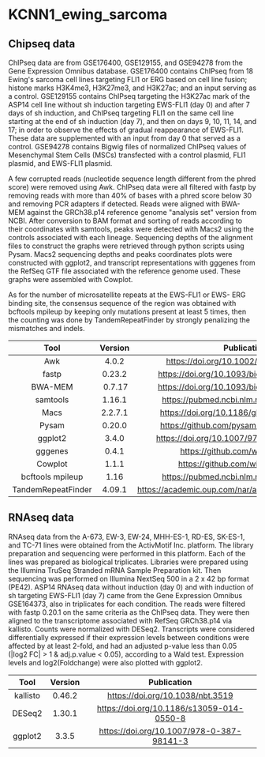 # KCNN1_ewing_sarcoma

## Chipseq data

ChIPseq data are from GSE176400, GSE129155, and GSE94278 from the Gene Expression Omnibus database. GSE176400 contains ChIPseq from 18 Ewing's sarcoma cell lines targeting FLI1 or ERG based on cell line fusion; histone marks H3K4me3, H3K27me3, and H3K27ac; and an input serving as a control. GSE129155 contains ChIPseq targeting the H3K27ac mark of the ASP14 cell line without sh induction targeting EWS-FLI1 (day 0) and after 7 days of sh induction, and ChIPseq targeting FLI1 on the same cell line starting at the end of sh induction (day 7), and then on days 9, 10, 11, 14, and 17; in order to observe the effects of gradual reappearance of EWS-FLI1. These data are supplemented with an input from day 0 that served as a control. GSE94278 contains Bigwig files of normalized ChIPseq values of Mesenchymal Stem Cells (MSCs) transfected with a control plasmid, FLI1 plasmid, and EWS-FLI1 plasmid. 

A few corrupted reads (nucleotide sequence length different from the phred score) were removed using Awk. ChIPseq data were all filtered with fastp by removing reads with more than 40% of bases with a phred score below 30 and removing PCR adapters if detected. Reads were aligned with BWA-MEM against the GRCh38.p14 reference genome "analysis set" version from NCBI. After conversion to BAM format and sorting of reads according to their coordinates with samtools, peaks were detected with Macs2 using the controls associated with each lineage. Sequencing depths of the alignment files to construct the graphs were retrieved through python scripts using Pysam. Macs2 sequencing depths and peaks coordinates plots were constructed with ggplot2, and transcript representations with gggenes from the RefSeq GTF file associated with the reference genome used. These graphs were assembled with Cowplot. 

As for the number of microsatellite repeats at the EWS-FLI1 or EWS- ERG binding site, the consensus sequence of the region was obtained with bcftools mpileup by keeping only mutations present at least 5 times, then the counting was done by TandemRepeatFinder  by strongly penalizing the mismatches and indels. 

|  Tool  |   Version  |  Publication  |
|:------:|:----------:|:-------------:|
| Awk | 4.0.2 | https://doi.org/10.1002/spe.4380090403 |
| fastp | 0.23.2 | https://doi.org/10.1093/bioinformatics/bty560 |
| BWA-MEM | 0.7.17 | https://doi.org/10.1093/bioinformatics/btp324 |
| samtools | 1.16.1 | https://pubmed.ncbi.nlm.nih.gov/33590861/ |
| Macs | 2.2.7.1 | https://doi.org/10.1186/gb-2008-9-9-r137 |
| Pysam | 0.20.0 | https://github.com/pysam-developers/pysam |
| ggplot2 | 3.4.0 | https://doi.org/10.1007/978-0-387-98141-3 |
| gggenes | 0.4.1 | https://github.com/wilkox/gggenes |
| Cowplot | 1.1.1 | https://github.com/wilkelab/cowplot |
| bcftools mpileup | 1.16 | https://pubmed.ncbi.nlm.nih.gov/33590861/ |
| TandemRepeatFinder | 4.09.1 | https://academic.oup.com/nar/article/27/2/573/1061099 |


## RNAseq data

RNAseq data from the A-673, EW-3, EW-24, MHH-ES-1, RD-ES, SK-ES-1, and TC-71 lines were obtained from the ActivMotif Inc. platform. The library preparation and sequencing were performed in this platform. Each of the lines was prepared as biological triplicates. Libraries were prepared using the Illumina TruSeq Stranded mRNA Sample Preparation kit. Then sequencing was performed on Illumina NextSeq 500 in a 2 x 42 bp format (PE42). ASP14 RNAseq data without induction (day 0) and with induction of sh targeting EWS-FLI1 (day 7) came from the Gene Expression Omnibus GSE164373, also in triplicates for each condition. The reads were filtered with fastp 0.20.1 on the same criteria as the ChIPseq data. They were then aligned to the transcriptome associated with RefSeq GRCh38.p14 via kallisto. Counts were normalized with DESeq2. Transcripts were considered differentially expressed if their expression levels between conditions were affected by at least 2-fold, and had an adjusted p-value less than 0.05 (|log2 FC| > 1 & adj.p.value < 0.05), according to a Wald test. Expression levels and log2(Foldchange) were also plotted with ggplot2.

|  Tool  |   Version  |  Publication  |
|:------:|:----------:|:-------------:|
| kallisto | 0.46.2 | https://doi.org/10.1038/nbt.3519 |
| DESeq2 | 1.30.1 | https://doi.org/10.1186/s13059-014-0550-8 |
| ggplot2 | 3.3.5 | https://doi.org/10.1007/978-0-387-98141-3 |

